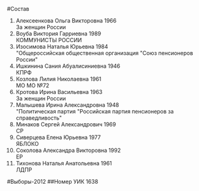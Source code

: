 #Состав
1. Алексеенкова Ольга Викторовна 1966   
    За женщин России
2. Воуба Виктория Гарриевна 1989   
    КОММУНИСТЫ РОССИИ
3. Изосимова Наталья Юрьевна 1984   
    "Общероссийская общественная организация "Союз пенсионеров России"
4. Ишкинина Сания Абуалисиниевна 1946   
    КПРФ
5. Козлова Лилия Николаевна 1961   
    МО МО №72
6. Кротова Ирина Васильевна 1963   
    За женщин России
7. Малышева Ирина Александровна 1948   
    "Политическая партия "Российская партия пенсионеров за справедливость"
8. Минаков Сергей Александрович 1969   
    СР
9. Сиверцева Елена Юрьевна 1977   
    ЯБЛОКО
10. Соколова Александра Викторовна 1992   
    ЕР
11. Тихонова Наталья Анатольевна 1961   
    ЛДПР

#Выборы-2012
##Номер УИК
1638